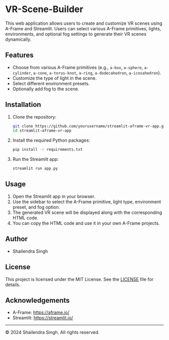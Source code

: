 # VR-Scene-Builder

This web application allows users to create and customize VR scenes using A-Frame and Streamlit. Users can select various A-Frame primitives, lights, environments, and optional fog settings to generate their VR scenes dynamically.

## Features

- Choose from various A-Frame primitives (e.g., `a-box`, `a-sphere`, `a-cylinder`, `a-cone`, `a-torus-knot`, `a-ring`, `a-dodecahedron`, `a-icosahedron`).
- Customize the type of light in the scene.
- Select different environment presets.
- Optionally add fog to the scene.

## Installation

1. Clone the repository:

    ```bash
    git clone https://github.com/yourusername/streamlit-aframe-vr-app.git
    cd streamlit-aframe-vr-app
    ```

2. Install the required Python packages:

    ```bash
    pip install -r requirements.txt
    ```

3. Run the Streamlit app:

    ```bash
    streamlit run app.py
    ```

## Usage

1. Open the Streamlit app in your browser.
2. Use the sidebar to select the A-Frame primitive, light type, environment preset, and fog option.
3. The generated VR scene will be displayed along with the corresponding HTML code.
4. You can copy the HTML code and use it in your own A-Frame projects.

## Author

- Shailendra Singh

## License

This project is licensed under the MIT License. See the [LICENSE](LICENSE) file for details.

## Acknowledgements

- A-Frame: https://aframe.io/
- Streamlit: https://streamlit.io/



---

© 2024 Shailendra Singh. All rights reserved.
